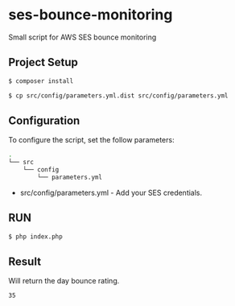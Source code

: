 # ses-bounce-monitoring
Small script for AWS SES bounce monitoring


## Project Setup
```bash
$ composer install
```

```bash
$ cp src/config/parameters.yml.dist src/config/parameters.yml
```

## Configuration
To configure the script, set the follow parameters:
```bash
.
└── src
    └── config
        └── parameters.yml
```
- src/config/parameters.yml - Add your SES credentials.

## RUN

```bash
$ php index.php
```

## Result
Will return the day bounce rating.

```bash
35
```